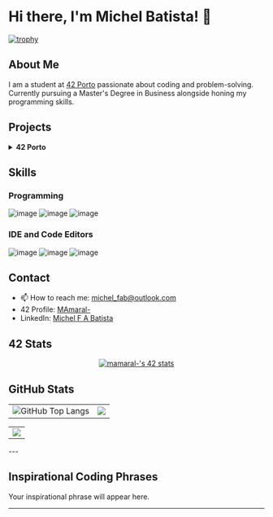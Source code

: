 # Hi there, I'm Michel Batista! 👋

[![trophy](https://github-profile-trophy.vercel.app/?username=micchelfab&column=-1&theme=gruvbox&no-bg=true&no-frame=true)](https://github.com/ryo-ma/github-profile-trophy)

## About Me

I am a student at [42 Porto](https://www.42porto.com/) passionate about coding and problem-solving. Currently pursuing a Master's Degree in Business alongside honing my programming skills.

## Projects

<details>
	<summary> <b>42 Porto</b></summary>
	<details>
		<summary> <b>Level 0</b></summary>
		- <a href="https://github.com/MicchelFAB/42Porto-lvl_0_libft">Libft</a>    
	</details>
	<details>
		<summary> <b>Level 1</b></summary>
		- ft_printf<!--<a href="https://github.com/MicchelFAB/42Porto_lvl_1_ft_printf>- ft_printf</a>--></br>
		- get_next_line<!--<a href="https://github.com/MicchelFAB/42Porto-lvl_1_get_next_line></a>--></br>
	</details>
	<details>
		<summary> <b>Level 2</b></summary>
		- push_swap<!--<a href="https://github.com/MicchelFAB/42Porto-lvl_2_push_swap></a>--></br>
		- so_long<!--<a href="https://github.com/MicchelFAB/42Porto-lvl_2_so_long></a>--></br>
		- minitalk<!--<a href="https://github.com/MicchelFAB/42Porto-lvl_2_minitalk></a>--></br>
	</details>
	<details>
		<summary> <b>Level 3</b></summary>
		- Philosophers<!--<a href="https://github.com/MicchelFAB/42Porto-lvl_3_philosophers></a>--></br>
		- minishell<!--<a href="https://github.com/MicchelFAB/42Porto-lvl_3_minishell></a>--></br>
	</details>
	<details>
		<summary> <b>Level 4</b></summary>
		- <a href="https://github.com/MicchelFAB/42Porto-lvl_4_netpractice">Netpractice </a></br>
		- <a href="https://github.com/MicchelFAB/42Porto-lvl_4_miniRT">MiniRT </a></br>
	</details>
</details>



## Skills

### Programming

![image](https://img.shields.io/badge/C-00599C?style=for-the-badge&logo=c&logoColor=white)
![image](https://img.shields.io/badge/C%2B%2B-00599C?style=for-the-badge&logo=c%2B%2B&logoColor=white)
![image](https://img.shields.io/badge/gnubash-4EAA25?style=for-the-badge&logo=gnubash&logoColor=white)

### IDE and Code Editors
![image](https://img.shields.io/badge/vscode-007ACC?style=for-the-badge&logo=visualstudiocode&logoColor=navy)
![image](https://img.shields.io/badge/sublime-FF9800?style=for-the-badge&logo=sublimetext&logoColor=white)
![image](https://img.shields.io/badge/notepad++-90E59A?style=for-the-badge&logo=notepadplusplus&logoColor=black)

<!--
![image](https://img.shields.io/badge/Rust-black?style=for-the-badge&logo=rust&logoColor=#E57324)
![image](https://img.shields.io/badge/Go-00ADD8?style=for-the-badge&logo=go&logoColor=white)
### Cloud & DevOps

![image](https://img.shields.io/badge/Amazon_AWS-FF9900?style=for-the-badge&logo=amazonaws&logoColor=white)
![image](https://img.shields.io/badge/Terraform-7B42BC?style=for-the-badge&logo=terraform&logoColor=white)
![image](https://img.shields.io/badge/Docker-2CA5E0?style=for-the-badge&logo=docker&logoColor=white)
![image](https://img.shields.io/badge/kubernetes-326ce5.svg?&style=for-the-badge&logo=kubernetes&logoColor=white)
-->
## Contact

- 📫  How to reach me: [michel_fab@outlook.com](mailto:michel_fab@outlook.com)
- 42 Profile: [MAmaral-](https://badge.mediaplus.ma/kettlebells/mamaral-?UM6P=off)
- LinkedIn: [Michel F A Batista](www.linkedin.com/in/michel-f-a-batista-9ab3092ab)

## 42 Stats

<p align="center">
	<a href="https://profile.intra.42.fr/users/mamaral-"><img src="https://badge.mediaplus.ma/darkgray/mamaral-" alt="mamaral-'s 42 stats" />
	</a>
</p>

## GitHub Stats
<table style="border: none;">
  <tr>
    <td style="border: none;">
      <img src="https://github-readme-stats.vercel.app/api?username=micchelfab&show_icons=true&hide_border=true&hide_title=true" alt="GitHub Top Langs" style="border: none;" />
    </td>
    <td style="border: none;">
      <img src="https://github-readme-stats.vercel.app/api/top-langs/?username=micchelfab&hide_border=true&include_all_commits=false&count_private=false&layout=compact" style="border: none;"/>
    </td>
</table>
<table style="border: none;" align="center" >
	<td style="border: none;">
      <img src="https://streak-stats.demolab.com?user=micchelfab&hide_border=true" style="border: none;"/>
    </td>
  </tr>
</table>
---

## Inspirational Coding Phrases

<p id="inspirational-phrase">Your inspirational phrase will appear here.</p>

---
